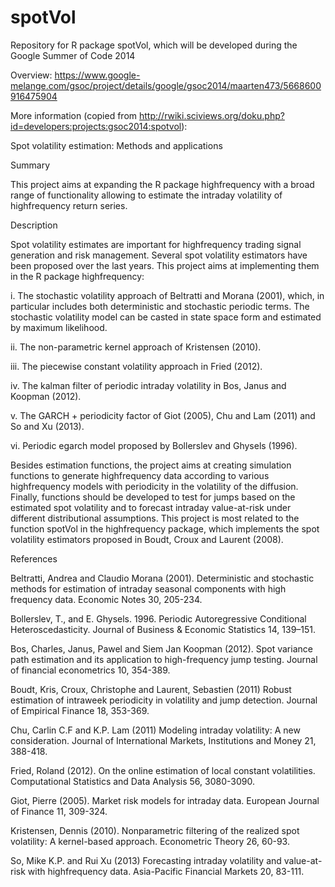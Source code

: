 spotVol
=======

Repository for R package spotVol, which will be developed during the Google Summer of Code 2014

Overview: https://www.google-melange.com/gsoc/project/details/google/gsoc2014/maarten473/5668600916475904

More information (copied from http://rwiki.sciviews.org/doku.php?id=developers:projects:gsoc2014:spotvol):

Spot volatility estimation: Methods and applications


Summary

This project aims at expanding the R package highfrequency with a broad range of functionality allowing to estimate the intraday volatility of highfrequency return series.


Description

Spot volatility estimates are important for highfrequency trading signal generation and risk management. Several spot volatility estimators have been proposed over the last years. This project aims at implementing them in the R package highfrequency:

i. The stochastic volatility approach of Beltratti and Morana (2001), which, in particular includes both deterministic and stochastic periodic terms. The stochastic volatility model can be casted in state space form and estimated by maximum likelihood.

ii. The non-parametric kernel approach of Kristensen (2010).

iii. The piecewise constant volatility approach in Fried (2012).

iv. The kalman filter of periodic intraday volatility in Bos, Janus and Koopman (2012).

v. The GARCH + periodicity factor of Giot (2005), Chu and Lam (2011) and So and Xu (2013).

vi. Periodic egarch model proposed by Bollerslev and Ghysels (1996).

Besides estimation functions, the project aims at creating simulation functions to generate highfrequency data according to various highfrequency models with periodicity in the volatility of the diffusion.
Finally, functions should be developed to test for jumps based on the estimated spot volatility and to forecast intraday value-at-risk under different distributional assumptions.
This project is most related to the function spotVol in the highfrequency package, which implements the spot volatility estimators proposed in Boudt, Croux and Laurent (2008).

References

Beltratti, Andrea and Claudio Morana (2001). Deterministic and stochastic methods for estimation of intraday seasonal components with high frequency data. Economic Notes 30, 205-234.

Bollerslev, T., and E. Ghysels. 1996. Periodic Autoregressive Conditional Heteroscedasticity. Journal of Business & Economic Statistics 14, 139–151.

Bos, Charles, Janus, Pawel and Siem Jan Koopman (2012). Spot variance path estimation and its application to high-frequency jump testing. Journal of financial econometrics 10, 354-389.

Boudt, Kris, Croux, Christophe and Laurent, Sebastien (2011) Robust estimation of intraweek periodicity in volatility and jump detection. Journal of Empirical Finance 18, 353-369.

Chu, Carlin C.F and K.P. Lam (2011) Modeling intraday volatility: A new consideration. Journal of International Markets, Institutions and Money 21, 388-418.

Fried, Roland (2012). On the online estimation of local constant volatilities. Computational Statistics and Data Analysis 56, 3080-3090.

Giot, Pierre (2005). Market risk models for intraday data. European Journal of Finance 11, 309-324.

Kristensen, Dennis (2010). Nonparametric filtering of the realized spot volatility: A kernel-based approach. Econometric Theory 26, 60-93.

So, Mike K.P. and Rui Xu (2013) Forecasting intraday volatility and value-at-risk with highfrequency data. Asia-Pacific Financial Markets 20, 83-111.



